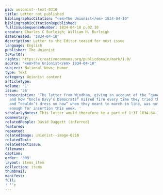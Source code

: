 ```yaml
---
pid: unionist--text-0310
title: Letter not published
bibliographicCitation: "<em>The Unionist</em> 1834-04-10"
bibliographicCitationRepublished: 
fullIssueSequenceNumber: 1834-04-10 p.02.10
creator: Charles C Burleigh; William H. Burleigh
dateCreated: '1834-04-10'
description: Letter to the Editor teased for next issue
language: English
publisher: The Unionist
IsPartOf: 
rights: https://creativecommons.org/publicdomain/mark/1.0/
source: "<em>The Unionist</em> 1834-04-10"
subject: National News; Humor
type: Text
category: Unionist content
articleType: 
volume: '1'
issue: '36'
transcription: 'The letter from Windham, giving an account of the “general muster,”
  and how “Uncle Davy’s Democrats” missed fire every time they tried their pieces,
  and “couldn’t dress no how” when they meant to march in line, was not received early
  enough for insertion this week. '
scholarlyNotes: This letter would therefore be a part of 1:37 1834-04-17 Unionist.
commentary: 
relatedPeople: David Daggett (inferred)
featured: 
repeated: 
relatedImage: unionist--image-0210
relatedText: 
relatedTextIssue: 
filename: 
caption: 
order: '309'
layout: items_item
collection: items
thumbnail: 
manifest: 
full: 
! '': 
---
```

